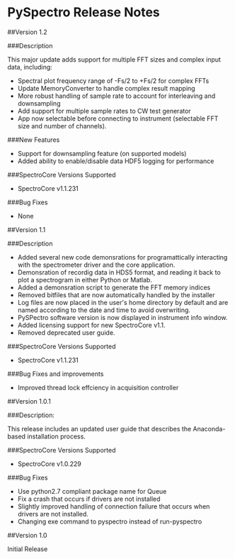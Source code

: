 # PySpectro Release Notes

##Version 1.2

###Description

This major update adds support for multiple FFT sizes and complex input data, including:

* Spectral plot frequency range of -Fs/2 to +Fs/2 for complex FFTs
* Update MemoryConverter to handle complex result mapping
* More robust handling of sample rate to account for interleaving and downsampling
* Add support for multiple sample rates to CW test generator
* App now selectable before connecting to instrument (selectable FFT size and number of channels).

###New Features

* Support for downsampling feature (on supported models)
* Added ability to enable/disable data HDF5 logging for performance  

###SpectroCore Versions Supported

* SpectroCore v1.1.231

###Bug Fixes

* None



##Version 1.1

###Description

* Added several new code demonsrations for programattically 
   interacting with the spectrometer driver and the core application.
* Demonsration of recordig data in HDS5 format, and reading it 
   back to plot a spectrogram in either Python or Matlab.
* Added a demonsration script to generate the FFT memory indices
* Removed bitfiles that are now automatically handled by the installer
* Log files are now placed in the user's home directory by default 
  and are named according to the date and time to avoid overwriting.
* PySPectro software version is now displayed in instrument info window.
* Added licensing support for new SpectroCore v1.1. 
* Removed deprecated user guide.

###SpectroCore Versions Supported

* SpectroCore v1.1.231

###Bug Fixes and improvements

* Improved thread lock effciency in acquisition controller


##Version 1.0.1

###Description: 

This release includes an updated user guide that describes the 
Anaconda-based installation process.

###SpectroCore Versions Supported

* SpectroCore v1.0.229

###Bug Fixes

* Use python2.7 compliant package name for Queue
* Fix a crash that occurs if drivers are not installed
* Slightly improved handling of connection failure that occurs 
   when drivers are not installed.
* Changing exe command to pyspectro instead of run-pyspectro



##Version 1.0

Initial Release


